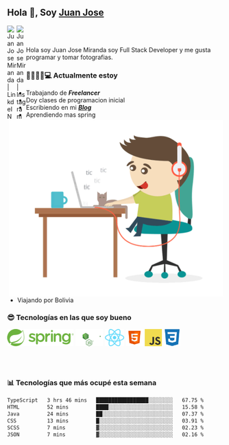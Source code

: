 ## Hola 👋, Soy [Juan Jose](http://juanjoses.me)

<a href="https://www.linkedin.com/in/juanjosemirandam/">
  <img align="left" alt="Juan Jose Miranda | LinkdeIN" width="22px" src="https://cdn.jsdelivr.net/npm/simple-icons@v3/icons/linkedin.svg" />
</a>

<a href="https://www.instagram.com/juan.jose.miranda/">
  <img align="left" alt="Juan Jose Miranda | Instagram" width="22px" src="https://cdn.jsdelivr.net/npm/simple-icons@v3/icons/instagram.svg" />
</a>

<br /> <br />

Hola soy Juan Jose Miranda soy Full Stack Developer y me gusta programar y tomar fotografias.

<img align="right" alt="GIF" src="./images/gif-juanjose.gif" width="500" max-height="320" />

### 👨‍💻🕵‍♀💻 Actualmente estoy

- Trabajando de ***Freelancer***
- Doy clases de programacion inicial
- Escribiendo en mi ***[Blog](http://juanjoses.me)***
- Aprendiendo mas spring
- Viajando por Bolivia 

### 😎 Tecnologías en las que soy bueno

<code><img alt="Spring" height="40px" src="./images/spring-icon.svg"/></code>
<code><img alt="NodeJS" height="40px" src="./images/nodejs-icon.svg" /></code>
<code><img alt="ReactJS" height="40px" src="./images/react-icon.svg" /></code>
<code><img alt="HTML5" height="40px" src="./images/html-icon.png" /></code>
<code><img alt="JavaScript" height="40px" src="./images/js-icon.png"  /></code>
<code><img alt="CSS3" height="40px" src="./images/css-icon.png" /></code>

<br/><br/>

### 📊 Tecnologías que más ocupé esta semana

<!--START_SECTION:waka-->

```text
TypeScript   3 hrs 46 mins   █████████████████░░░░░░░░   67.75 %
HTML         52 mins         ████░░░░░░░░░░░░░░░░░░░░░   15.58 %
Java         24 mins         ██░░░░░░░░░░░░░░░░░░░░░░░   07.37 %
CSS          13 mins         █░░░░░░░░░░░░░░░░░░░░░░░░   03.91 %
SCSS         7 mins          ▓░░░░░░░░░░░░░░░░░░░░░░░░   02.23 %
JSON         7 mins          ▓░░░░░░░░░░░░░░░░░░░░░░░░   02.16 %
```

<!--END_SECTION:waka-->

<!-- ### 📌🤓 Últimos artículos en mi blog -->